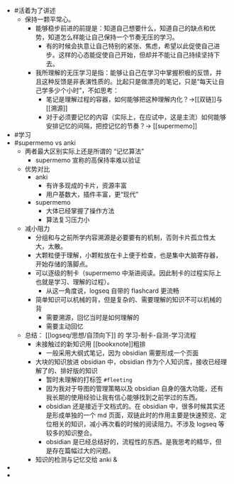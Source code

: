 - #活着为了讲述
	- 保持一颗平常心。
		- 能够稳步前进的前提是：知道自己想要什么，知道自己的缺点和优势，知道怎么样能让自己保持一个节奏无压的学习。
			- 有的时候会执意让自己特别的紧张、焦虑，希望以此促使自己进步。这样的心态能促使自己开始，但却并不能让自己持续坚持下去。
		- 我所理解的无压学习是指：能够让自己在学习中掌握积极的反馈，并且这种反馈是非表演性质的。比起只是做漂亮的笔记，只是“每天让自己学多少个小时”，不如思考：
			- 笔记是理解过程的容器，如何能够把这种理解内化？→[[双链]]与 [[溯源]]
			- 对于必须要记忆的内容（实际上，在应试中，这是主流）如何能够安排记忆的间隔，把控记忆的节奏？→ [[supermemo]]
- #学习
- #supermemo vs anki
	- 两者最大区别实际上还是所谓的 “记忆算法”
		- supermemo 宣称的高保持率难以验证
	- 优势对比
		- anki
			- 有许多现成的卡片，资源丰富
			- 用户基数大，插件丰富，更“现代”
		- supermemo
			- 大体已经掌握了操作方法
			- 算法复习压力小
	- 减小阻力
		- 分组和与之前所学内容溯源是必要要有的机制，否则卡片孤立性太大，太散。
		- 大颗粒便于理解，小颗粒放在卡上便于检查，也是集中大脑寄存器，开始存储的落脚点。
		- 可以逐级的制卡（supermemo 中渐进阅读。因此制卡的过程实际上也就是学习、理解的过程）。
			- 从这一角度说，logseq 自带的 flashcard 更流畅
		- 简单知识可以机械的背，但是复杂的、需要理解的知识不可以机械的背
			- 需要溯源，回忆当时是如何理解的
			- 需要主动回忆
	- 总结： [[logseq/思想/自顶向下]] 的 学习-制卡-自测-学习流程
		- 未接触过的新知识用 [[bookxnote]]粗排
			- 一般采用大纲式笔记，因为 obsidian 需要形成一个页面
		- 大块的知识放进 obsidian 中，obsidian 作为个人知识库，接收已经理解了的、排好版的知识
			- 暂时未理解的打标签 `#fleeting`
			- 因为我对于导图的管理策略以及 obsidian 自身的强大功能，还有我长期的使用经验让我有信心能够找到之前学过的东西。
			- obsidian 还是接近于文档式的。在 obsidian 中，很多时候其实还是形成单独的一个 md 页面，双链此时的作用主要是快速预览、定位相关的知识，减小再次看的时候的阅读阻力。不涉及 logseq 等较多的知识整合。
			- obsidian 是已经总结好的，流程性的东西。是我思考的精华，但是存在篇幅过大的问题。
		- 知识的检测与记忆交给 anki &
-
-
